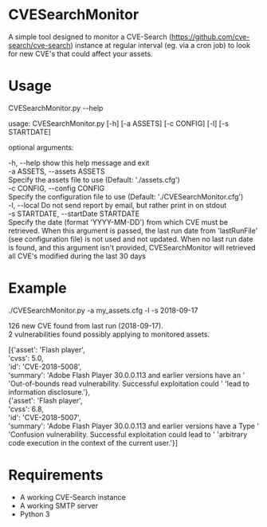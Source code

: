 # CVESearchMonitor

A simple tool designed to monitor a CVE-Search (https://github.com/cve-search/cve-search) instance
at regular interval (eg. via a cron job) to look for new CVE's that could affect your assets.

# Usage

CVESearchMonitor.py --help

usage: CVESearchMonitor.py [-h] [-a ASSETS] [-c CONFIG] [-l] [-s STARTDATE]

optional arguments:

  -h, --help            show this help message and exit  
  -a ASSETS, --assets ASSETS  
                        Specify the assets file to use (Default:
                        './assets.cfg')  
  -c CONFIG, --config CONFIG  
                        Specify the configuration file to use (Default:
                        './CVESearchMonitor.cfg')  
  -l, --local           Do not send report by email, but rather print in on
                        stdout  
  -s STARTDATE, --startDate STARTDATE  
                        Specify the date (format 'YYYY-MM-DD') from which CVE
                        must be retrieved. When this argument is passed, the
                        last run date from 'lastRunFile' (see configuration
                        file) is not used and not updated. When no last run
                        date is found, and this argument isn't provided,
                        CVESearchMonitor will retrieved all CVE's modified
                        during the last 30 days

# Example

./CVESearchMonitor.py -a my_assets.cfg -l -s 2018-09-17

126 new CVE found from last run (2018-09-17).  
2 vulnerabilities found possibly applying to monitored assets.

[{'asset': 'Flash player',  
  'cvss': 5.0,  
  'id': 'CVE-2018-5008',  
  'summary': 'Adobe Flash Player 30.0.0.113 and earlier versions have an '
             'Out-of-bounds read vulnerability. Successful exploitation could '
             'lead to information disclosure.'},  
 {'asset': 'Flash player',  
  'cvss': 6.8,  
  'id': 'CVE-2018-5007',  
  'summary': 'Adobe Flash Player 30.0.0.113 and earlier versions have a Type '
             'Confusion vulnerability. Successful exploitation could lead to '
             'arbitrary code execution in the context of the current user.'}]

# Requirements

* A working CVE-Search instance
* A working SMTP server
* Python 3
